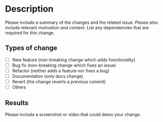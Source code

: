 # Description
Please include a summary of the changes and the related issue. Please also include relevant motivation and context. List any dependencies that are required for this change.

## Types of change

- [ ] New feature (non-breaking change which adds functionality)
- [ ] Bug fix (non-breaking change which fixes an issue)
- [ ] Refactor (neither adds a feature nor fixes a bug)
- [ ] Documentation (only docs change)
- [ ] Revert (the change reverts a previous commit)
- [ ] Others

## Results

Please include a screenshot or video that could demo your change.
